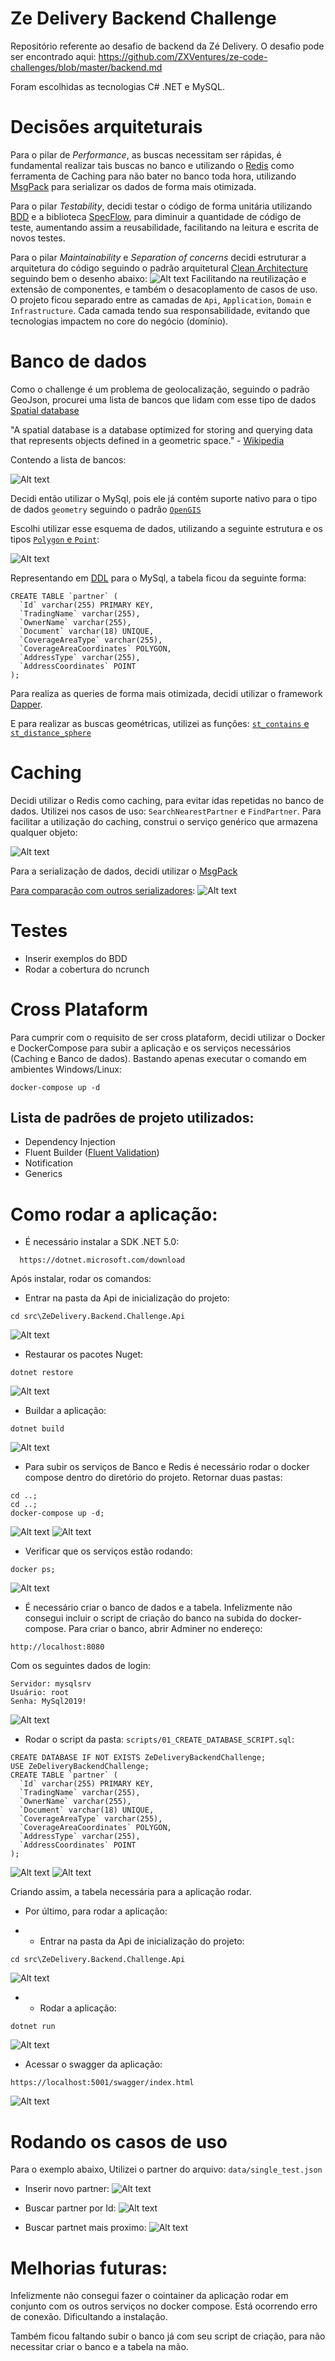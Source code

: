# Ze Delivery Backend Challenge

Repositório referente ao desafio de backend da Zé Delivery. O desafio pode ser encontrado aqui: https://github.com/ZXVentures/ze-code-challenges/blob/master/backend.md

  Foram escolhidas as tecnologias C# .NET e MySQL.


# Decisões arquiteturais

  Para o pilar de *Performance*, as buscas necessitam ser rápidas, é fundamental realizar tais buscas no banco e utilizando o [Redis](https://redis.io) como ferramenta de Caching para não bater no banco toda hora, utilizando [MsgPack](https://msgpack.org) para serializar os dados de forma mais otimizada.

  Para o pilar *Testability*, decidi testar o código de forma unitária utilizando [BDD](https://pt.wikipedia.org/wiki/Behavior_Driven_Development) e a biblioteca [SpecFlow](https://specflow.org), para diminuir a quantidade de código de teste, aumentando assim a reusabilidade, facilitando na leitura e escrita de novos testes.

  Para o pilar *Maintainability* e *Separation of concerns* decidi estruturar a arquitetura do código seguindo o padrão arquitetural [Clean Architecture](https://blog.cleancoder.com/uncle-bob/2012/08/13/the-clean-architecture.html) seguindo bem o desenho abaixo: 
  ![Alt text](images/cleanarch.jpg "Title")
  Facilitando na reutilização e extensão de componentes, e também o desacoplamento de casos de uso.
  O projeto ficou separado entre as camadas de `Api`, `Application`, `Domain` e `Infrastructure`. Cada camada tendo sua responsabilidade, evitando que tecnologias impactem no core do negócio (domínio).

# Banco de dados

Como o challenge é um problema de geolocalização, seguindo o padrão GeoJson, procurei uma lista de bancos que lidam com esse tipo de dados [Spatial database](https://en.wikipedia.org/wiki/Spatial_database) 

"A spatial database is a database optimized for storing and querying data that represents objects defined in a geometric space." - [Wikipedia](https://en.wikipedia.org/wiki/Spatial_database)

Contendo a lista de bancos: 

![Alt text](images/databases.png "Title")

Decidi então utilizar o MySql, pois ele já contém suporte nativo para o tipo de dados `geometry` seguindo o padrão [`OpenGIS`](https://web.archive.org/web/20130430004440/http://dev.mysql.com/doc/refman/5.5/en/gis-introduction.html)

Escolhi utilizar esse esquema de dados, utilizando a seguinte estrutura e os tipos [`Polygon` e `Point`](https://dev.mysql.com/doc/refman/5.7/en/gis-polygon-property-functions.html):

![Alt text](images/emr.png "Title")

Representando em [DDL](scripts/01_CREATE_DATABASE_SCRIPT.sql) para o MySql, a tabela ficou da seguinte forma:
```
CREATE TABLE `partner` (
  `Id` varchar(255) PRIMARY KEY,
  `TradingName` varchar(255),
  `OwnerName` varchar(255),
  `Document` varchar(18) UNIQUE,
  `CoverageAreaType` varchar(255),
  `CoverageAreaCoordinates` POLYGON,
  `AddressType` varchar(255),
  `AddressCoordinates` POINT
);
```

Para realiza as queries de forma mais otimizada, decidi utilizar o framework [Dapper](https://dapper-tutorial.net).

E para realizar as buscas geométricas, utilizei as funções: [`st_contains` e `st_distance_sphere`](https://dev.mysql.com/doc/refman/5.6/en/spatial-relation-functions-object-shapes.html)

# Caching

  Decidi utilizar o Redis como caching, para evitar idas repetidas no banco de dados. Utilizei nos casos de uso: `SearchNearestPartner` e `FindPartner`.
  Para facilitar a utilização do caching, construi o serviço genérico que armazena qualquer objeto:

![Alt text](images/cacheservice.png "Title")

Para a serialização de dados, decidi utilizar o [MsgPack](https://msgpack.org)


[Para comparação com outros serializadores](https://medium.com/@maximn/serialization-performance-comparison-xml-binary-json-p-ad737545d227):
![Alt text](images/msgpack.png "Title")

# Testes
 - Inserir exemplos do BDD
 - Rodar a cobertura do ncrunch 

# Cross Plataform

Para cumprir com o requisito de ser cross plataform, decidi utilizar o Docker e DockerCompose para subir a aplicação e os serviços necessários (Caching e Banco de dados). Bastando apenas executar o comando em ambientes Windows/Linux:
```
docker-compose up -d
```

## Lista de padrões de projeto utilizados:
 - Dependency Injection
 - Fluent Builder ([Fluent Validation](https://fluentvalidation.net))
 - Notification
 - Generics


 # Como rodar a aplicação:
  
  - É necessário instalar a SDK .NET 5.0:
```
  https://dotnet.microsoft.com/download
```

  Após instalar, rodar os comandos:

- Entrar na pasta da Api de inicialização do projeto:

```
cd src\ZeDelivery.Backend.Challenge.Api
```
![Alt text](images/1.png "Title")


- Restaurar os pacotes Nuget:
```
dotnet restore
```
![Alt text](images/2.png "Title")

- Buildar a aplicação:
```
dotnet build
```
![Alt text](images/3.png "Title")


  - Para subir os serviços de Banco e Redis é necessário rodar o docker compose dentro do diretório do projeto. Retornar duas pastas: 
```
cd ..;
cd ..;
docker-compose up -d;
```
![Alt text](images/4.png "Title")
![Alt text](images/5.png "Title")



- Verificar que os serviços estão rodando:

```
docker ps;
```
![Alt text](images/6.png "Title")


- É necessário criar o banco de dados e a tabela. Infelizmente não consegui incluir o script de criação do banco na subida do docker-compose. Para criar o banco, abrir Adminer no endereço: 
```
http://localhost:8080
```

Com os seguintes dados de login:
```
Servidor: mysqlsrv
Usuário: root
Senha: MySql2019!
```
![Alt text](images/7.png "Title")


- Rodar o script da pasta: `scripts/01_CREATE_DATABASE_SCRIPT.sql`:
```
CREATE DATABASE IF NOT EXISTS ZeDeliveryBackendChallenge;
USE ZeDeliveryBackendChallenge;
CREATE TABLE `partner` (
  `Id` varchar(255) PRIMARY KEY,
  `TradingName` varchar(255),
  `OwnerName` varchar(255),
  `Document` varchar(18) UNIQUE,
  `CoverageAreaType` varchar(255),
  `CoverageAreaCoordinates` POLYGON,
  `AddressType` varchar(255),
  `AddressCoordinates` POINT
);

```
![Alt text](images/8.png "Title")
![Alt text](images/9.png "Title")

Criando assim, a tabela necessária para a aplicação rodar.


- Por último, para rodar a aplicação:

- - Entrar na pasta da Api de inicialização do projeto:

```
cd src\ZeDelivery.Backend.Challenge.Api
```
![Alt text](images/1.png "Title")

 - - Rodar a aplicação: 
```
dotnet run
```
![Alt text](images/10.png "Title")


- Acessar o swagger da aplicação:

```
https://localhost:5001/swagger/index.html
```
![Alt text](images/11.png "Title")

# Rodando os casos de uso 
Para o exemplo abaixo, Utilizei o partner do arquivo: `data/single_test.json`

- Inserir novo partner:
![Alt text](images/12.png "Title")

- Buscar partner por Id:
![Alt text](images/13.png "Title")

- Buscar partnet mais proximo:
![Alt text](images/14.png "Title")



# Melhorias futuras:

  Infelizmente não consegui fazer o cointainer da aplicação rodar em conjunto com os outros serviços no docker compose. Está ocorrendo erro de conexão. Dificultando a instalação.

  Também ficou faltando subir o banco já com seu script de criação, para não necessitar criar o banco e a tabela na mão.
